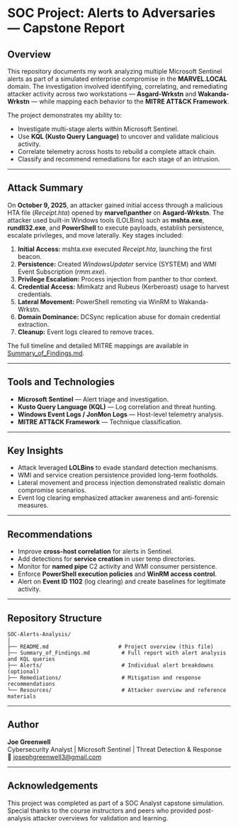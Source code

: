 # SOC Project: Alerts to Adversaries — Capstone Report

## Overview
This repository documents my work analyzing multiple Microsoft Sentinel alerts as part of a simulated enterprise compromise in the **MARVEL.LOCAL** domain. The investigation involved identifying, correlating, and remediating attacker activity across two workstations — **Asgard-Wrkstn** and **Wakanda-Wrkstn** — while mapping each behavior to the **MITRE ATT&CK Framework**.

The project demonstrates my ability to:
- Investigate multi-stage alerts within Microsoft Sentinel.
- Use **KQL (Kusto Query Language)** to uncover and validate malicious activity.
- Correlate telemetry across hosts to rebuild a complete attack chain.
- Classify and recommend remediations for each stage of an intrusion.

---

## Attack Summary
On **October 9, 2025**, an attacker gained initial access through a malicious HTA file (*Receipt.hta*) opened by **marvel\\panther** on **Asgard-Wrkstn**. The attacker used built-in Windows tools (LOLBins) such as **mshta.exe**, **rundll32.exe**, and **PowerShell** to execute payloads, establish persistence, escalate privileges, and move laterally. Key stages included:

1. **Initial Access:** mshta.exe executed *Receipt.hta*, launching the first beacon.
2. **Persistence:** Created *WindowsUpdater* service (SYSTEM) and WMI Event Subscription (*rmm.exe*).
3. **Privilege Escalation:** Process injection from panther to thor context.
4. **Credential Access:** Mimikatz and Rubeus (Kerberoast) usage to harvest credentials.
5. **Lateral Movement:** PowerShell remoting via WinRM to Wakanda-Wrkstn.
6. **Domain Dominance:** DCSync replication abuse for domain credential extraction.
7. **Cleanup:** Event logs cleared to remove traces.

The full timeline and detailed MITRE mappings are available in [Summary_of_Findings.md](Summary_of_Findings.md).

---

## Tools and Technologies
- **Microsoft Sentinel** — Alert triage and investigation.
- **Kusto Query Language (KQL)** — Log correlation and threat hunting.
- **Windows Event Logs / JonMon Logs** — Host-level telemetry analysis.
- **MITRE ATT&CK Framework** — Technique classification.

---

## Key Insights
- Attack leveraged **LOLBins** to evade standard detection mechanisms.
- WMI and service creation persistence provided long-term footholds.
- Lateral movement and process injection demonstrated realistic domain compromise scenarios.
- Event log clearing emphasized attacker awareness and anti-forensic measures.

---

## Recommendations
- Improve **cross-host correlation** for alerts in Sentinel.
- Add detections for **service creation** in user temp directories.
- Monitor for **named pipe** C2 activity and WMI consumer persistence.
- Enforce **PowerShell execution policies** and **WinRM access control**.
- Alert on **Event ID 1102** (log clearing) and create baselines for legitimate activity.

---

## Repository Structure
```
SOC-Alerts-Analysis/
│
├── README.md                      # Project overview (this file)
├── Summary_of_Findings.md          # Full report with alert analysis and KQL queries
├── Alerts/                         # Individual alert breakdowns (optional)
├── Remediations/                   # Mitigation and response recommendations
└── Resources/                      # Attacker overview and reference materials
```

---

## Author
**Joe Greenwell**  
Cybersecurity Analyst | Microsoft Sentinel | Threat Detection & Response  
📧 josephgreenwell3@gmail.com  

---

## Acknowledgements
This project was completed as part of a SOC Analyst capstone simulation. Special thanks to the course instructors and peers who provided post-analysis attacker overviews for validation and learning.